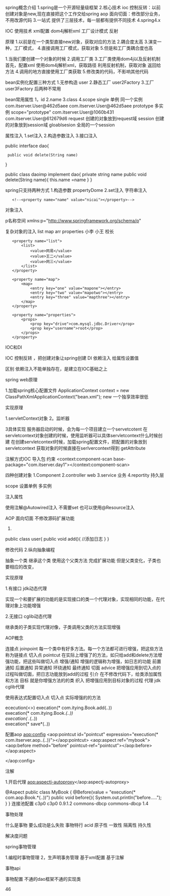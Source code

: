 spring概念介绍
1.spring是一个开源轻量级框架
2.核心技术
  ioc
    控制反转：以前创建对象是new,现在直接把这个工作交给spring
  aop
   面向切面：修改部分业务，不用改源代码
3.一站式
  提供了三层技术，每一层都有提供不同技术
4.spring4.x

IOC
 使用技术
  xml配置
  dom4j解析xml
  工厂设计模式
  反射

原理
 1.以前是在一个类型直接new对象，获取对应的方法
 2.耦合度太高
 3.演变一种，工厂模式，
 4.直接调用工厂模式，获取对象
 5.但是和工厂类耦合度也高


1.当我们要创建一个对象的时候
2.调用工厂类
3.工厂类使用dom4j以及反射机制
  首先，配置xml
  <bean id=userServer class="com.itserver.userServer">
  使用dom4j解析xml，获取路径
  利用反射机制，获取对象
  返回给方法
4.调用的地方直接使用工厂类获取
5.修改类的代码，不影响其他代码

bean实例化配置三种方式
 1.无参构造
    user
 2.静态工厂
 user2Factory
 3.工厂  
 user3Factory
后两种不常用


bean常用属性
1，id
2.name
3.class
4.scope
   single 单例 同一个实例
        com.itserver.User@462d5aee
        com.itserver.User@462d5aee
   prototype  多实例 scope="prototype"
       com.itserver.User@1060b431
       com.itserver.User@612679d6
   request 创建的对象放到request域
   session 创建的对象放到session域
   gloablsesion 全局的一个session
 

属性注入
 1.set注入
 2.构造参数注入
 3.接口注入
 
   public  interface dao{
   
     public void delete(String name)
   }
   
   public class daoimp implement dao{
    private  string name
    public void delete(String name){
      this.name =name
    }
   }
 
 spring只支持两种方式
  1.构造参数
    propertyDome
  2.set注入
   字符串注入
   <!--<bean id="book" class="com.itserver.Book">-->
       <!--<property name="name" value="nicai"></property>-->
   <!--</bean>-->
   对象注入
   <bean id="userDao" class="com.itserver.UserDao"></bean>
   <bean id="userService" class="com.itserver.UserService">
       <property name="userDao" ref="userDao"></property>
   </bean>
  
  p名称空间
  xmlns:p="http://www.springframework.org/schema/p"
  <bean id="person" class="com.itserver.Person" p:pname="lucy">
  
   
  复杂对象的注入
     list
     map
     arr
     properties
<bean id="person" class="com.itserver.Person">
       <property name="arrs">
           <list>
               <value>小李</value>
               <value>小王</value>
               <value>校长</value>
           </list>
       </property>

       <property name="list">
           <list>
               <value>网易</value>
               <value>王二</value>
               <value>网三</value>
           </list>
       </property>

       <property name="map">
           <map>
               <entry key="one" value="mapone"></entry>
               <entry key="two" value="mapotwo"></entry>
               <entry key="three" value="mapthree"></entry>
           </map>
       </property>

       <property name="properties">
           <props>
               <prop key="drive">com.mysql.jdbc.Driver</prop>
               <prop key="username">root</prop>
           </props>
       </property>
   </bean>  
 
 IOC和DI
 
 IOC 控制反转 ，把创建对象让spring创建
 DI 依赖注入 给属性设置值
 
 区别 依赖注入不能单独存在，是建立在IOC基础之上
 
 
    
spring web原理

1.加载spring核心配置文件
  ApplicationContext context = new ClassPathXmlApplicationContext("bean.xml");
          new 一个独享效率很低
          
 实现原理
 
  1.servletContext对象
  2。监听器
  
  3具体实现
  服务器启动的时候，会为每一个项目建立一个servetcotent
  在servletcontext对象创建的时候，使用监听器可以具体servletcontext什么时候创建
  在创建servletcontext时候，加载spring配置文件，把配置的对象放到servletcontext
  获取对象的时候直接在serlvercontext得到 getAttribute


注解方式IOC
 导入包
 约束
<context:component-scan base-package="com.itserver.day1"></context:component-scan>

四种创建对象
 1.Component
 2.controller  web
 3.service  业务
 4.reportity  持久层

scope 设置单例 多实例

注入属性

 使用注解@Autowired注入 不需要set
 也可以使用@Resource注入

AOP
面向切面 不修改源码扩展功能

1.
 public class user{
   public void add(){
     //添加日志
   }
 }

  修改代码
2.纵向抽象编程

  抽象一个类
  继承这个类
  使用这个父类方法
  完成扩展功能
  但是父类变化，子类也要相应的改变，
    
 实现原理
 
  1.有接口
   jdk动态代理
   
   实现一个和要扩展的功能的是实现接口的类一个代理对象，实现相同的功能，在代理对象上功能增强
   
   
  2.无接口
  cglib动态代理
  
   继承类的子类实现代理对像，子类调用父类的方法实现增强
    
AOP概念

 连接点 joinpoint  每一个类中有好多方法。每一个方法都可进行增强，把这些方法称为链接点
 切入点 pointcut 在实际上增强了的方法，如只给add和delete方法增强功能，把这些叫做切入点
 增强/通知 增强的逻辑称为增强，如日志的功能
  前置通知
  后置通知
  异常通知
  环绕通知
  最终通知
 切面 advice 把增强应用到切入点的过程叫做切面，把日志功能放到add的过程
 引介 在不修改代码下，给类添加属性和方法
 目标 就是你增强方法的的类
 织入 把增强应用到目标对象的过程
 代理 jdk cglib代理
 
 
使用表达式配置切入点
切入点 实际增强的的方法

ececution(<>)
execation(* com.itying.Book.add(..))  
execation(* com.itying.Book.*(..))  
execation(* *.*(..))  
execation(* save*(..))

配置aop
<aop:config>
    <!-- 切点-->
    <aop:pointcut id="pointcut" expression="execution(* com.itserver.aop.*.*(..))"></aop:pointcut>
    <!-- 切面
      把增强mybook类的方法 before 应用到pointcut中
    -->
    <aop:aspect ref="mybook">
        <aop:before method="before" pointcut-ref="pointcut"></aop:before>
    </aop:aspect>

</aop:config>

注解

1.开启代理
 <aop:aspectj-autoproxy></aop:aspectj-autoproxy>
 
@Aspect
public class MyBook {
  @Before(value = "execution(* com.aop.Book.*(..))")
  public void before(){
      System.out.println("before.....");
  }
}
连接池配置
<dependency>
        <groupId>c3p0</groupId>
        <artifactId>c3p0</artifactId>
        <version>0.9.1.2</version>
    </dependency>
    <dependency>
        <groupId>commons-dbcp</groupId>
        <artifactId>commons-dbcp</artifactId>
        <version>1.4</version>
    </dependency>
    
    
事物处理

什么是事物
要么成功是么失败
事物特行
acid
原子性
一致性
隔离性
持久性

解决度问题


spring事物管理

1.编程时事物管理
2，生声明事务管理
   基于xml配置
   基于注解
   
事物api   
       
       
 事物配置
 不通的dao框架不通的实现类
 
 46      